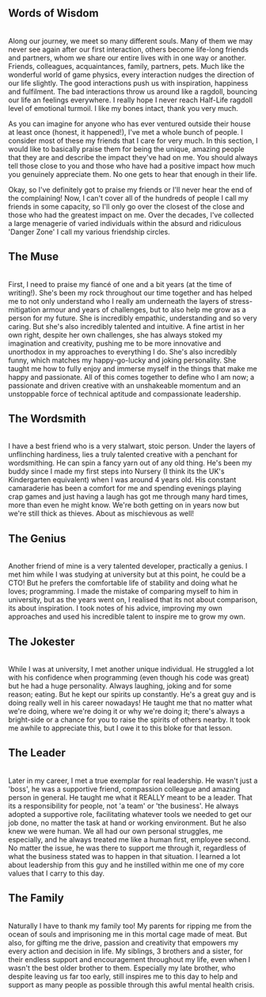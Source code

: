 <p>
<br />
<h2>Words of Wisdom</h2>
<br />
Along our journey, we meet so many different souls. Many of them we may never see again after our first interaction, others become life-long friends and partners, whom we share our entire lives with in one way or another. Friends, colleagues, acquaintances, family, partners, pets. Much like the wonderful world of game physics, every interaction nudges the direction of our life slightly. The good interactions push us with inspiration, happiness and fulfilment. The bad interactions throw us around like a ragdoll, bouncing our life an feelings everywhere. I really hope I never reach Half-Life ragdoll level of emotional turmoil. I like my bones intact, thank you very much.
</p>
<p>
As you can imagine for anyone who has ever ventured outside their house at least once (honest, it happened!), I've met a whole bunch of people. I consider most of these my friends that I care for very much. In this section, I would like to basically praise them for being the unique, amazing people that they are and describe the impact they've had on me. You should always tell those close to you and those who have had a positive impact how much you genuinely appreciate them. No one gets to hear that enough in their life.
</p>
<p>
Okay, so I've definitely got to praise my friends or I'll never hear the end of the complaining! Now, I can't cover all of the hundreds of people I call my friends in some capacity, so I'll only go over the closest of the close and those who had the greatest impact on me. Over the decades, I've collected a large menagerie of varied individuals within the absurd and ridiculous 'Danger Zone' I call my various friendship circles.
</p>
<p>
<h2>The Muse</h2>
<br />
First, I need to praise my fiancé of one and a bit years (at the time of writing!). She's been my rock throughout our time together and has helped me to not only understand who I really am underneath the layers of stress-mitigation armour and years of challenges, but to also help me grow as a person for my future. She is incredibly empathic, understanding and so very caring. But she's also incredibly talented and intuitive. A fine artist in her own right, despite her own challenges, she has always stoked my imagination and creativity, pushing me to be more innovative and unorthodox in my approaches to everything I do. She's also incredibly funny, which matches my happy-go-lucky and joking personality. She taught me how to fully enjoy and immerse myself in the things that make me happy and passionate. All of this comes together to define who I am now; a passionate and driven creative with an unshakeable momentum and an unstoppable force of technical aptitude and compassionate leadership.
</p>
<p>
<h2>The Wordsmith</h2>
<br />
I have a best friend who is a very stalwart, stoic person. Under the layers of unflinching hardiness, lies a truly talented creative with a penchant for wordsmithing. He can spin a fancy yarn out of any old thing. He's been my buddy since I made my first steps into Nursery (I think its the UK's Kindergarten equivalent) when I was around 4 years old. His constant camaraderie has been a comfort for me and spending evenings playing crap games and just having a laugh has got me through many hard times, more than even he might know. We're both getting on in years now but we're still thick as thieves. About as mischievous as well!
</p>
<p>
<h2>The Genius</h2>
<br />
Another friend of mine is a very talented developer, practically a genius. I met him while I was studying at university but at this point, he could be a CTO! But he prefers the comfortable life of stability and doing what he loves; programming. I made the mistake of comparing myself to him in university, but as the years went on, I realised that its not about comparison, its about inspiration. I took notes of his advice, improving my own approaches and used his incredible talent to inspire me to grow my own.
</p>
<p>
<h2>The Jokester</h2>
<br />
While I was at university, I met another unique individual. He struggled a lot with his confidence when programming (even though his code was great) but he had a huge personality. Always laughing, joking and for some reason; eating. But he kept our spirits up constantly. He's a great guy and is doing really well in his career nowadays! He taught me that no matter what we're doing, where we're doing it or why we're doing it; there's always a bright-side or a chance for you to raise the spirits of others nearby. It took me awhile to appreciate this, but I owe it to this bloke for that lesson.
</p>
<p>
<h2>The Leader</h2>
<br />
Later in my career, I met a true exemplar for real leadership. He wasn't just a 'boss', he was a supportive friend, compassion colleague and amazing person in general. He taught me what it REALLY meant to be a leader. That its a responsibility for people, not 'a team' or 'the business'. He always adopted a supportive role, facilitating whatever tools we needed to get our job done, no matter the task at hand or working environment. But he also knew we were human. We all had our own personal struggles, me especially, and he always treated me like a human first, employee second. No matter the issue, he was there to support me through it, regardless of what the business stated was to happen in that situation. I learned a lot about leadership from this guy and he instilled within me one of my core values that I carry to this day.
</p>
<p>
<h2>The Family</h2>
<br />
Naturally I have to thank my family too! My parents for ripping me from the ocean of souls and imprisoning me in this mortal cage made of meat. But also, for gifting me the drive, passion and creativity that empowers my every action and decision in life. My siblings, 3 brothers and a sister, for their endless support and encouragement throughout my life, even when I wasn't the best older brother to them. Especially my late brother, who despite leaving us far too early, still inspires me to this day to help and support as many people as possible through this awful mental health crisis.
</p>
